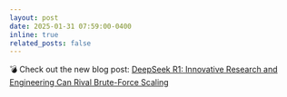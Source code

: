```yaml
---
layout: post
date: 2025-01-31 07:59:00-0400
inline: true
related_posts: false
---
```


:bomb: Check out the new blog post: [DeepSeek R1: Innovative Research and Engineering Can Rival Brute-Force Scaling](https://open.substack.com/pub/nouhadziri/p/deepseek-r1-innovative-research-and?r=3o5jyo&utm_campaign=post&utm_medium=web)
